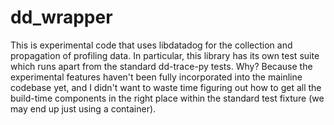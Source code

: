dd_wrapper
===

This is experimental code that uses libdatadog for the collection and propagation of profiling data. In particular, this library has its own test suite which runs apart from the standard dd-trace-py tests. Why?  Because the experimental features haven't been fully incorporated into the mainline codebase yet, and I didn't want to waste time figuring out how to get all the build-time components in the right place within the standard test fixture (we may end up just using a container).
